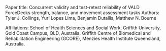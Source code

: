 Paper title: Concurrent validity and test-retest reliability of VALD ForceDecks strength, balance, and movement assessment tasks
Authors: Tyler J. Collings, Yuri Lopes Lima, Benjamin Dutallis, Matthew N. Bourne

Affiliations: 
  School of Health Sciences and Social Work, Griffith University, Gold Coast Campus, QLD, Australia.
  Griffith Centre of Biomedical and Rehabilitation Engineering (GCORE), Menzies Health Institute Queensland, Australia.
